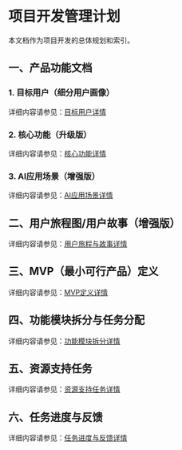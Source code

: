 # 项目开发管理计划

本文档作为项目开发的总体规划和索引。

## 一、产品功能文档

### 1. 目标用户（细分用户画像）

详细内容请参见：[目标用户详情](./docs/target_users.md)

### 2. 核心功能（升级版）

详细内容请参见：[核心功能详情](./docs/core_features.md)

### 3. AI应用场景（增强版）

详细内容请参见：[AI应用场景详情](./docs/ai_scenarios.md)

## 二、用户旅程图/用户故事（增强版）

详细内容请参见：[用户旅程与故事详情](./docs/user_journeys.md)

## 三、MVP（最小可行产品）定义

详细内容请参见：[MVP定义详情](./docs/mvp_definition.md)

## 四、功能模块拆分与任务分配

详细内容请参见：[功能模块拆分详情](./docs/module_breakdown.md)

## 五、资源支持任务

详细内容请参见：[资源支持任务详情](./docs/resource_support.md)

## 六、任务进度与反馈

详细内容请参见：[任务进度与反馈详情](./docs/progress_tracking.md)